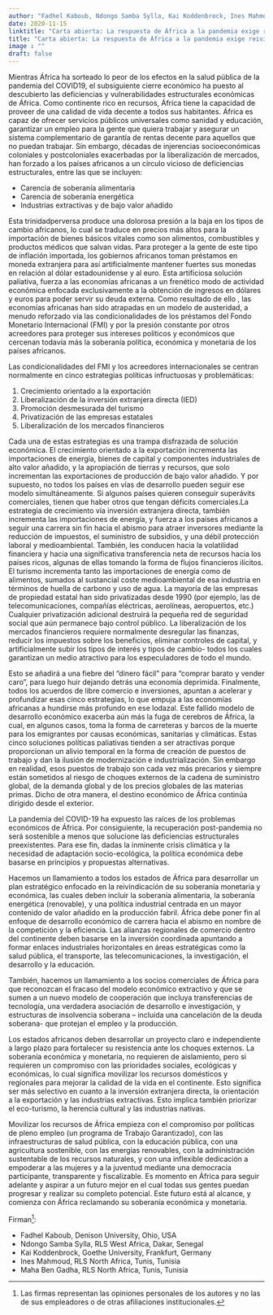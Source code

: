 ```yaml
---
author: "Fadhel Kaboub, Ndongo Samba Sylla, Kai Koddenbrock, Ines Mahmoud, Maha Ben Gadha"
date: 2020-11-15
linktitle: "Carta abierta: La respuesta de África a la pandemia exige reivindicar la soberanía económica y monetaria"
title: "Carta abierta: La respuesta de África a la pandemia exige reivindicar la soberanía económica y monetaria"
image : ""
draft: false
---
```


[](/mes-africa.png)

Mientras África ha sorteado lo peor de los efectos en la salud pública de la pandemia del COVID19, el subsiguiente cierre económico ha puesto al descubierto las deficiencias y vulnerabilidades estructurales económicas de África. Como continente rico en recursos, África tiene la capacidad de proveer de una calidad de vida decente a todos sus habitantes. África es capaz de ofrecer servicios públicos universales como sanidad y educación, garantizar un empleo para la gente que quiera trabajar y asegurar un sistema complementario de garantía de rentas decente para aquellos que no puedan trabajar. Sin embargo, décadas de injerencias socioeconómicas coloniales y postcoloniales exacerbadas por la liberalización de mercados, han forzado a los países africanos a un círculo vicioso de deficiencias estructurales, entre las que se incluyen:
- Carencia de soberanía alimentaria
- Carencia de soberanía energética
- Industrias extractivas y de bajo valor añadido

Esta trinidadperversa produce una dolorosa presión a la baja en los tipos de cambio africanos, lo cual se traduce en precios más altos para la importación de bienes básicos vitales como son alimentos, combustibles y productos médicos que salvan vidas. Para proteger a la gente de este tipo de inflación importada, los gobiernos africanos toman préstamos en moneda extranjera para así artificialmente mantener fuertes sus monedas en relación al dólar estadounidense y al euro. Esta artificiosa solución paliativa, fuerza a las economías africanas a un frenético modo de actividad económica enfocada exclusivamente a la obtención de ingresos en dólares y euros para poder servir su deuda externa. Como resultado de ello , las economías africanas han sido atrapadas en un modelo de austeridad,  a menudo reforzado vía las condicionalidades de los préstamos del Fondo Monetario Internacional (FMI) y por la presión constante por otros acreedores para proteger sus intereses políticos y económicos que cercenan todavía más la soberanía política, económica y monetaria de los países africanos.

Las condicionalidades del FMI y los acreedores internacionales se centran normalmente en cinco estrategias políticas infructuosas y problemáticas:

1. Crecimiento orientado a la exportación
2. Liberalización de la inversión extranjera directa (IED)
3. Promoción desmesurada del turismo
4. Privatización de las empresas estatales
5. Liberalización de los mercados financieros

Cada una de estas estrategias es una trampa disfrazada de solución económica. El crecimiento orientado a la exportación incrementa las importaciones de energía, bienes de capital y componentes industriales de alto valor añadido, y la apropiación de tierras y recursos, que solo incrementan las exportaciones de producción de bajo valor añadido. Y por supuesto, no todos los países en vías de desarrollo pueden seguir ese modelo simultáneamente. Si algunos países quieren conseguir superávits comerciales, tienen que haber otros que tengan déficits comerciales.La estrategia de crecimiento vía inversión extranjera directa, también incrementa las importaciones de energía, y fuerza a los países africanos a seguir una carrera sin fin hacia el abismo para atraer inversores mediante la reducción de impuestos, el suministro de subsidios, y una débil protección laboral y medioambiental. También, les conducen hacia la volatilidad financiera y hacia una significativa transferencia neta de recursos hacia los países ricos, algunas de ellas tomando la forma de flujos financieros ilícitos. El turismo incrementa tanto las importaciones de energía como de alimentos, sumados al sustancial coste medioambiental de esa industria en términos de huella de carbono y uso de agua. La mayoría de las empresas de propiedad estatal han sido privatizadas desde 1990 (por ejemplo, las de telecomunicaciones, compañías eléctricas, aerolíneas, aeropuertos, etc.) Cualquier privatización adicional destruirá la pequeña red de seguridad social que aún permanece bajo control público. La liberalización de los mercados financieros requiere normalmente desregular las finanzas, reducir los impuestos sobre los beneficios, eliminar controles de capital, y artificialmente subir los tipos de interés y tipos de cambio- todos los cuales garantizan un medio atractivo para los especuladores de todo el mundo.

Esto se añadirá  a una fiebre del “dinero fácil” para “comprar barato y vender caro”, para luego huir dejando detrás una economía deprimida. Finalmente, todos los acuerdos de libre comercio e inversiones, apuntan a acelerar y profundizar esas cinco estrategias, lo que empuja a las economías africanas a hundirse más profundo en ese lodazal. Este fallido modelo de desarrollo económico exacerba aún más la fuga de cerebros de África, la cual, en algunos casos, toma la forma de carreteras y barcos de la muerte para los emigrantes por causas económicas, sanitarias y climáticas. Estas cinco soluciones políticas paliativas tienden a ser atractivas porque proporcionan un alivio temporal en la forma de creación de puestos de trabajo y dan la ilusión de modernización e industrialización. Sin embargo en realidad, esos puestos de trabajo son cada vez más precarios y siempre están sometidos al riesgo de choques externos de la cadena de suministro global, de la demanda global y de los precios globales de las materias primas. Dicho de otra manera, el destino económico de África  continúa dirigido desde el exterior.

La pandemia del COVID-19 ha expuesto las raíces de los problemas económicos de África. Por consiguiente, la recuperación post-pandemia no será sostenible a menos que solucione las deficiencias estructurales preexistentes. Para ese fin, dadas la inminente crisis climática y la necesidad de adaptación socio-ecológica, la política económica debe basarse en principios y propuestas alternativas.

Hacemos un llamamiento a todos los estados de África para desarrollar un plan estratégico enfocado en la reivindicación de su soberanía monetaria y económica, las cuales deben incluir la soberanía alimentaria, la soberanía energética (renovable), y una política industrial centrada en un mayor contenido de valor añadido en la producción fabril. África debe poner fin al enfoque de desarrollo económico de carrera hacia el abismo en nombre de la competición y la eficiencia. Las alianzas regionales de comercio dentro del continente deben basarse en la inversión coordinada apuntando a formar enlaces industriales horizontales en áreas estratégicas como la salud pública, el transporte, las telecomunicaciones, la investigación, el desarrollo y la educación.

También, hacemos un llamamiento a los socios comerciales de África para que reconozcan el fracaso del modelo económico extractivo y que se sumen a un nuevo modelo de cooperación que incluya transferencias de tecnología, una verdadera asociación de desarrollo e investigación, y estructuras de insolvencia soberana – incluida una cancelación de la deuda soberana- que protejan el empleo y la producción.

Los estados africanos deben desarrollar un proyecto claro e independiente a largo plazo para fortalecer su resistencia ante los choques externos. La soberanía económica y monetaria, no requieren de aislamiento, pero si requieren un compromiso con las prioridades sociales, ecológicas y económicas, lo cual significa movilizar los recursos domésticos y regionales para mejorar la calidad de la vida en el continente. Esto significa ser más selectivo en cuanto a la inversión extranjera directa, la orientación a la exportación y las industrias extractivas. Esto implica también priorizar el eco-turismo, la herencia cultural y las industrias nativas.

Movilizar los recursos de África empieza con el compromiso por políticas de pleno empleo (un programa de Trabajo Garantizado), con las infraestructuras de salud pública, con la educación pública, con una agricultura sostenible, con las energías renovables, con la administración sustentable de los recursos naturales, y con una inflexible dedicación a empoderar a las mujeres y a la juventud mediante una democracia participante, transparente y fiscalizable.  Es momento en África para seguir adelante y aspirar a un futuro mejor en el cual todas sus gentes puedan progresar y realizar su completo potencial. Este futuro está al alcance, y comienza con África reclamando su soberanía económica y monetaria.
 

Firman[^1]:

* Fadhel Kaboub, Denison University, Ohio, USA
* Ndongo Samba Sylla, RLS West Africa, Dakar, Senegal
* Kai Koddenbrock, Goethe University, Frankfurt, Germany
* Ines Mahmoud, RLS North Africa, Tunis, Tunisia
* Maha Ben Gadha, RLS North Africa, Tunis, Tunisia

[^1]:Las firmas representan las opiniones personales de los autores y no las de sus empleadores o de otras afiliaciones institucionales.

